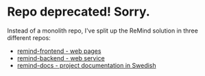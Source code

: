 Repo deprecated! Sorry.
=======================

Instead of a monolith repo, I've split up the ReMind solution in three different repos:

- [remind-frontend - web pages](https://github.com/objarni/remind-frontend)
- [remind-backend - web service](https://github.com/objarni/remind-backend)
- [remind-docs - project documentation in Swedish](https://github.com/objarni/remind-docs)
